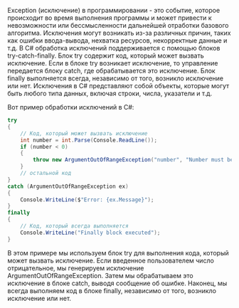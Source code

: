 Exception (исключение) в программировании - это событие, которое происходит во время выполнения программы и может привести к невозможности или бессмысленности дальнейшей отработки базового алгоритма. Исключения могут возникать из-за различных причин, таких как ошибки ввода-вывода, нехватка ресурсов, некорректные данные и т.д. В C# обработка исключений поддерживается с помощью блоков try-catch-finally. Блок try содержит код, который может вызвать исключение. Если в блоке try возникает исключение, то управление передается блоку catch, где обрабатывается это исключение. Блок finally выполняется всегда, независимо от того, возникло исключение или нет. Исключения в C# представляют собой объекты, которые могут быть любого типа данных, включая строки, числа, указатели и т.д.

Вот пример обработки исключений в C#:

```csharp
try
{
    // Код, который может вызвать исключение
    int number = int.Parse(Console.ReadLine());
    if (number < 0)
    {
        throw new ArgumentOutOfRangeException("number", "Number must be positive");
    }
    // остальной код
}
catch (ArgumentOutOfRangeException ex)
{
    Console.WriteLine($"Error: {ex.Message}");
}
finally
{
    // Код, который всегда выполняется
    Console.WriteLine("Finally block executed");
}

```

В этом примере мы используем блок try для выполнения кода, который может вызвать исключение. Если введенное пользователем число отрицательное, мы генерируем исключение ArgumentOutOfRangeException. Затем мы обрабатываем это исключение в блоке catch, выводя сообщение об ошибке. Наконец, мы всегда выполняем код в блоке finally, независимо от того, возникло исключение или нет.